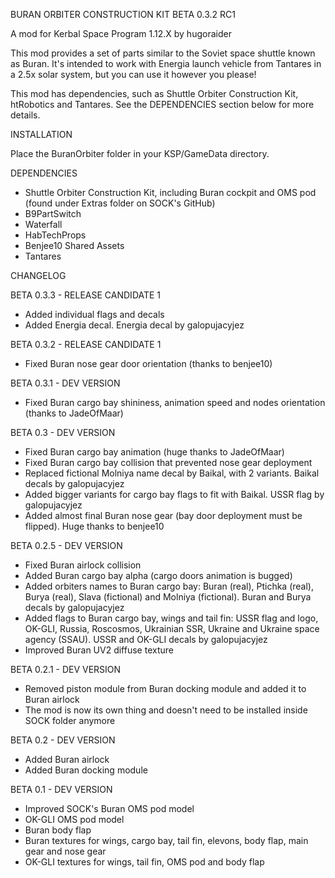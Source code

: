 BURAN ORBITER CONSTRUCTION KIT BETA 0.3.2 RC1

A mod for Kerbal Space Program 1.12.X by hugoraider

This mod provides a set of parts similar to the Soviet space shuttle known as Buran. It's intended to work with Energia launch vehicle from Tantares in a 2.5x solar system, but you can use it however you please!

This mod has dependencies, such as Shuttle Orbiter Construction Kit, htRobotics and Tantares. See the DEPENDENCIES section below for more details.

INSTALLATION

Place the BuranOrbiter folder in your KSP/GameData directory.

DEPENDENCIES
- Shuttle Orbiter Construction Kit, including Buran cockpit and OMS pod (found under Extras folder on SOCK's GitHub)
- B9PartSwitch
- Waterfall
- HabTechProps
- Benjee10 Shared Assets
- Tantares

CHANGELOG

BETA 0.3.3 - RELEASE CANDIDATE 1
- Added individual flags and decals
- Added Energia decal. Energia decal by galopujacyjez

BETA 0.3.2 - RELEASE CANDIDATE 1
- Fixed Buran nose gear door orientation (thanks to benjee10)

BETA 0.3.1 - DEV VERSION
- Fixed Buran cargo bay shininess, animation speed and nodes orientation (thanks to JadeOfMaar)

BETA 0.3 - DEV VERSION
- Fixed Buran cargo bay animation (huge thanks to JadeOfMaar)
- Fixed Buran cargo bay collision that prevented nose gear deployment
- Replaced fictional Molniya name decal by Baikal, with 2 variants. Baikal decals by galopujacyjez
- Added bigger variants for cargo bay flags to fit with Baikal. USSR flag by galopujacyjez
- Added almost final Buran nose gear (bay door deployment must be flipped). Huge thanks to benjee10

BETA 0.2.5 - DEV VERSION
- Fixed Buran airlock collision
- Added Buran cargo bay alpha (cargo doors animation is bugged)
- Added orbiters names to Buran cargo bay: Buran (real), Ptichka (real), Burya (real), Slava (fictional) and Molniya (fictional). Buran and Burya decals by galopujacyjez
- Added flags to Buran cargo bay, wings and tail fin: USSR flag and logo, OK-GLI, Russia, Roscosmos, Ukrainian SSR, Ukraine and Ukraine space agency (SSAU). USSR and OK-GLI decals by galopujacyjez
- Improved Buran UV2 diffuse texture

BETA 0.2.1 - DEV VERSION
- Removed piston module from Buran docking module and added it to Buran airlock
- The mod is now its own thing and doesn't need to be installed inside SOCK folder anymore

BETA 0.2 - DEV VERSION
- Added Buran airlock
- Added Buran docking module

BETA 0.1 - DEV VERSION
- Improved SOCK's Buran OMS pod model
- OK-GLI OMS pod model
- Buran body flap
- Buran textures for wings, cargo bay, tail fin, elevons, body flap, main gear and nose gear
- OK-GLI textures for wings, tail fin, OMS pod and body flap
